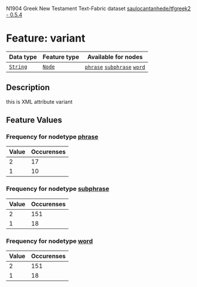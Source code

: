 N1904 Greek New Testament Text-Fabric dataset [saulocantanhede/tfgreek2 - 0.5.4](https://github.com/saulocantanhede/tfgreek2)
# Feature: variant
Data type|Feature type|Available for nodes
---|---|---
[`String`](featurebydatatype.md#string)|[`Node`](featurebytype.md#node)| [`phrase`](featurebynodetype.md#phrase)  [`subphrase`](featurebynodetype.md#subphrase)  [`word`](featurebynodetype.md#word) 
## Description
this is XML attribute variant
## Feature Values
### Frequency for nodetype [phrase](featurebynodetype.md#phrase)
Value|Occurenses
---|---
2|17
1|10
### Frequency for nodetype [subphrase](featurebynodetype.md#subphrase)
Value|Occurenses
---|---
2|151
1|18
### Frequency for nodetype [word](featurebynodetype.md#word)
Value|Occurenses
---|---
2|151
1|18
